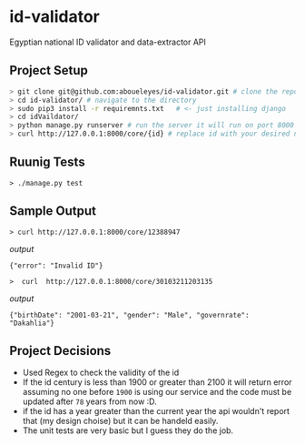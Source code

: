 # id-validator
Egyptian national ID validator and data-extractor API

## Project Setup

```bash
> git clone git@github.com:aboueleyes/id-validator.git # clone the repo
> cd id-validator/ # navigate to the directory
> sudo pip3 install -r requiremnts.txt   # <- just installing django
> cd idVaildator/
> python manage.py runserver # run the server it will run on port 8000 
> curl http://127.0.0.1:8000/core/{id} # replace id with your desired natinol id
```

## Ruunig Tests

```
> ./manage.py test
```

## Sample Output

```
> curl http://127.0.0.1:8000/core/12388947 
```
*output*

```
{"error": "Invalid ID"}
```

```
>  curl  http://127.0.0.1:8000/core/30103211203135
```
*output* 

```
{"birthDate": "2001-03-21", "gender": "Male", "governrate": "Dakahlia"}

```


## Project Decisions

- Used Regex to check the validity of the id
- If the id century is less than 1900 or greater than 2100 it will return error assuming no one before `1900` is using our service 
and the code must be updated after `78` years from now :D.
- if the id has a year greater than the current year the api wouldn't report that (my design choise) but it can be handeld easily. 
- The unit tests are very basic but I guess they do the job.
